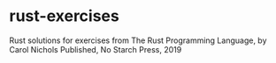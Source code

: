 # rust-exercises
Rust solutions for exercises from The Rust Programming Language, by Carol Nichols Published, No Starch Press, 2019 

